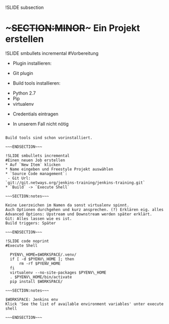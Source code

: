 !SLIDE subsection
# ~~~SECTION:MINOR~~~ Ein Projekt erstellen

!SLIDE smbullets incremental
#Vorbereitung
* Plugin installieren:
 - Git plugin
* Build tools installieren:
 - Python 2.7
 - Pip
 - virtualenv
* Credentials eintragen
 - In unserem Fall nicht nötig

~~~SECTION:notes~~~

Build tools sind schon vorinstalliert.

~~~ENDSECTION~~~

!SLIDE smbullets incremental
#Einen neuen Job erstellen
* Auf `New Item` klicken
* Name eingeben und Freestyle Projekt auswählen
* `Source Code management`:
 - Git Url:  
`git://git.netways.org/jenkins-training/jenkins-training.git`
* `Build` -> `Execute Shell`

~~~SECTION:notes~~~

Keine Leerzeichen im Namen da sonst virtualenv spinnt.  
Auch Optionen durchgehen und kurz ansprechen. (?) Erklären eig. alles  
Advanced Options: Upstream und Downstream werden später erklärt.  
Git: Alles lassen wie es ist.  
Build triggers: Später  

~~~ENDSECTION~~~

!SLIDE code noprint
#Execute Shell

  PYENV\_HOME=$WORKSPACE/.venv/    
  if [ -d $PYENV\_HOME ]; then
      rm -rf $PYENV_HOME
  fi  
  virtualenv --no-site-packages $PYENV\_HOME
  . $PYENV\_HOME/bin/activate
  pip install $WORKSPACE/

~~~SECTION:notes~~~

$WORKSPACE: Jenkins env  
Klick 'See the list of available environment variables' unter execute shell  

~~~ENDSECTION~~~
